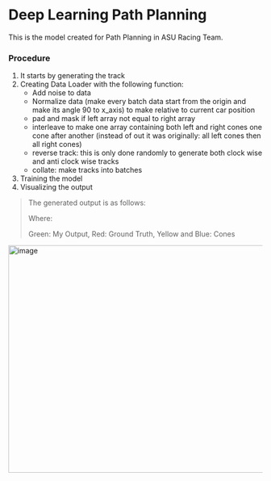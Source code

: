 # Deep Learning Path Planning
This is the model created for Path Planning in ASU Racing Team.
### Procedure
1. It starts by generating the track
2. Creating Data Loader with the following function:
      - Add noise to data
      - Normalize data (make every batch data start from the origin and make its angle 90 to x_axis) to make relative to current car position
      - pad and mask if left array not equal to right array
      - interleave to make one array containing both left and right cones one cone after another (instead of out it was originally: all left cones then all right cones)
      - reverse track: this is only done randomly to generate both clock wise and anti clock wise tracks
      - collate: make tracks into batches
3. Training the model
4. Visualizing the output
> The generated output is as follows:
>
> Where:
>
> Green: My Output, Red: Ground Truth, Yellow and Blue: Cones
<img width="611" height="451" alt="image" src="https://github.com/user-attachments/assets/8511c1ab-9be4-4e9c-b6b4-ab34dd47ea1b" />


